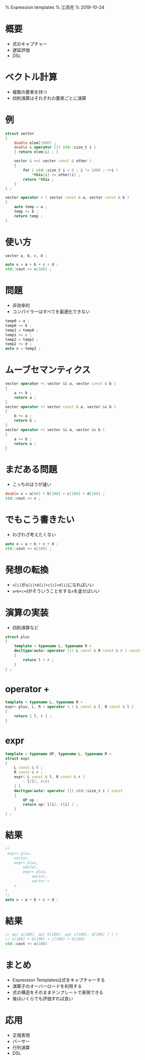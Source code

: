 % Expression templates
% 江添亮
% 2019-10-24

# 概要

+ 式のキャプチャー
+ 遅延評価
+ DSL

# ベクトル計算

+ 複数の要素を持つ
+ 四則演算はそれぞれの要素ごとに演算

# 例

~~~cpp
struct vector
{
    double elem[1000] ;
    double & operator []( std::size_t i )
    { return elem[i] ; }

    vector & +=( vector const & other )
    {
        for ( std::size_t i = 0 ; i != 1000 ; ++i )
            *this[i] += other[i] ;
        return *this ;
    }
} ;

vector operator + ( vector const & a, vector const & b )
{
    auto temp = a ;
    temp += b ;
    return temp ;
}
~~~

# 使い方

~~~cpp
vector a, b, c, d ;

auto x = a + b + c + d ;
std::cout << x[100] ;
~~~

# 問題

+ 非効率的
+ コンパイラーはすべてを最適化できない

~~~cpp
temp0 = a ;
temp0 += b ;
temp1 = temp0 ;
temp1 += c ;
temp2 = temp1 ;
temp2 += d ;
auto x = temp2 ;
~~~

# ムーブセマンティクス

~~~cpp
vector operator +( vector && a, vector const & b )
{
    a += b ;
    return a ;
}
vector operator +( vector const & a, vector && b )
{
    b += a ;
    return b ;
}
vector operator +( vector && a, vector && b )
{
    a += b ;
    return a ;
}
~~~

# まだある問題

+ こっちのほうが速い

~~~cpp
double x = a[00] + b[100] + c[100] + d[100] ;
std::cout << x ;
~~~

# でもこう書きたい

+ わざわざ考えたくない

~~~cpp
auto x = a + b + c + d ;
std::cout << x[100] ;
~~~

# 発想の転換

+ `x[i]`が`a[i]+b[i]+c[i]+d[i]`になればいい
+ `a+b+c+d`がそういうことをする`x`を返せばいい

# 演算の実装

+ 四則演算など

~~~cpp
struct plus
{
    template < typename L, typename R >
    decltype(auto) operator ()( L const & R const & r ) const
    {
        return l + r ;
    } 
} ;
~~~

# operator +

~~~cpp
template < typename L, typename R >
expr< plus, L, R > operator + ( L const & l, R const & l )
{
    return { l, r } ;
}
~~~

# expr

~~~cpp
template < typename OP, typename L, typename R >
struct expr
{
    L const & l ;
    R const & r ;
    expr( L const & l, R const & r )
        : l(l), r(r)
    { }
    decltype(auto) operator []( std::size_t i ) const
    {
        OP op ;
        return op( l[i], r[i] ) ;
    }
} ;
~~~

# 結果

~~~cpp
/*
 expr< plus,
    vector,
    expr< plus,
        vector,
        expr< plus,
            vector,
            vector > 
    >
>
*/
auto x = a + b + c + d ;
~~~

# 結果

~~~cpp
// op( a[100], op( b[100], op( c[100], d[100] ) ) )
// a[100] + b[100] + c[100] + d[100]
std::cout << x[100]
~~~

# まとめ

+ Expression Templatesは式をキャプチャーする
+ 演算子のオーバーロードを利用する
+ 式の構造をそのままテンプレートで表現できる
+ 後はいくらでも評価すれば良い

# 応用

+ 正規表現
+ パーサー
+ 行列演算
+ DSL
